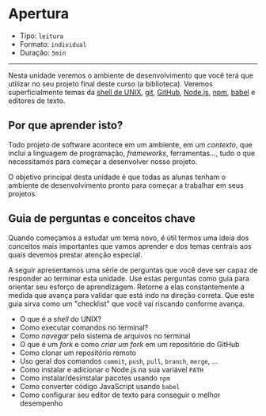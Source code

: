 # Apertura

* Tipo: `leitura`
* Formato: `individual`
* Duração: `5min`

***

Nesta unidade veremos o ambiente de desenvolvimento que você terá que utilizar no seu projeto final deste curso (a biblioteca). Veremos superficialmente temas da [shell de UNIX](https://es.wikipedia.org/wiki/Shell_de_Unix), [git](https://git-scm.com/), [GitHub](https://github.com/), [Node.js](https://nodejs.org/), [npm](https://www.npmjs.com/), [babel](https://babeljs.io/) e editores de texto.

## Por que aprender isto?

Todo projeto de software acontece em um ambiente, em um _contexto_, que inclui a linguagem de programação, *frameworks*, ferramentas..., tudo o que necessitamos para começar a desenvolver nosso projeto.

O objetivo principal desta unidade é que todas as alunas tenham o ambiente de desenvolvimento pronto para começar a trabalhar em seus projetos.

## Guia de perguntas e conceitos chave

Quando começamos a estudar um tema novo, é útil termos uma ideia dos conceitos mais importantes que vamos aprender e dos temas centrais aos quais devemos prestar atenção especial.

A seguir apresentamos uma série de perguntas que você deve ser capaz de responder ao terminar esta unidade. Use estas perguntas como guia para orientar seu esforço de aprendizagem. Retorne a elas constantemente a medida que avança para validar que está indo na direção correta. Que este guia sirva como um "checklist" que você vai riscando conforme avança.

* O que é a *shell* do UNIX?
* Como executar comandos no terminal?
* Como _navegar_ pelo sistema de arquivos no terminal
* O que é um _fork_ e como _criar um fork_ em um repositório do GitHub
* Como clonar um repositório remoto
* Uso geral dos comandos `commit`, `push`, `pull`, `branch`, `merge`, ...
* Como instalar e adicionar o Node.js na sua variável `PATH`
* Como instalar/desinstalar pacotes usando `npm`
* Como converter código JavaScript usando `babel`
* Como configurar seu editor de texto para conseguir o melhor desempenho
